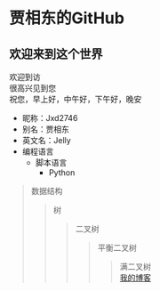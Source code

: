 贾相东的GitHub
===  
欢迎来到这个世界
---
欢迎到访  
很高兴见到您  
祝您，早上好，中午好，下午好，晚安  
* 昵称：Jxd2746  
* 别名：贾相东  
* 英文名：Jelly  
* 编程语言  
    * 脚本语言  
        * Python  
>数据结构  
>>树  
>>>二叉树  
>>>>平衡二叉树  
>>>>>满二叉树  
[我的博客](http://blog.csdn.net/guodongxiaren "悬停显示")  
